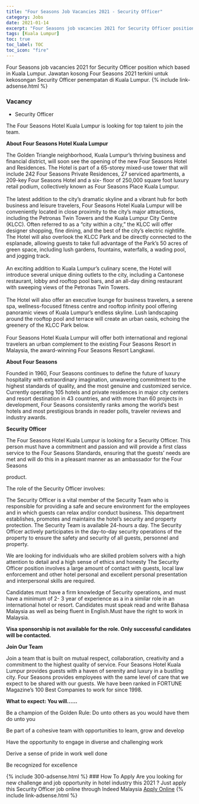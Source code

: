 ```yaml
---
title: "Four Seasons Job Vacancies 2021 - Security Officer" 
category: Jobs 
date: 2021-01-14 
excerpt: "Four Seasons job vacancies 2021 for Security Officer position which based in Kuala Lumpur. Jawatan kosong Four Seasons 2021 terkini untuk kekosongan Security Officer penempatan di Kuala Lumpur" 
tags: [Kuala Lumpur] 
toc: true 
toc_label: TOC 
toc_icon: "fire" 
--- 
```


Four Seasons job vacancies 2021 for Security Officer position which based in Kuala Lumpur. Jawatan kosong Four Seasons 2021 terkini untuk kekosongan Security Officer penempatan di Kuala Lumpur. 
{% include link-adsense.html %} 
### Vacancy 
- Security Officer 
<div><div><p>The Four Seasons Hotel Kuala Lumpur is looking for top talent to join the team.
</p><p></p><p><b>About Four Seasons Hotel Kuala Lumpur
</b></p><p></p><p>The Golden Triangle neighborhood, Kuala Lumpur&#8217;s thriving business and financial district, will soon see the opening of the new Four Seasons Hotel and Residences. The Hotel is part of a 65-storey mixed-use tower that will include 242 Four Seasons Private Residences, 27 serviced apartments, a 209-key Four Seasons Hotel and a six- floor of 250,000 square foot luxury retail podium, collectively known as Four Seasons Place Kuala Lumpur.
<br>
<br>
The latest addition to the city&#8217;s dramatic skyline and a vibrant hub for both business and leisure travelers, Four Seasons Hotel Kuala Lumpur will be conveniently located in close proximity to the city&#8217;s major attractions, including the Petronas Twin Towers and the Kuala Lumpur City Centre (KLCC). Often referred to as a &#8220;city within a city,&#8221; the KLCC will offer designer shopping, fine dining, and the best of the city&#8217;s electric nightlife. The Hotel will also overlook the KLCC Park and be directly connected to the esplanade, allowing guests to take full advantage of the Park&#8217;s 50 acres of green space, including lush gardens, fountains, waterfalls, a wading pool, and jogging track.
<br>
<br>
An exciting addition to Kuala Lumpur&#8217;s culinary scene, the Hotel will introduce several unique dining outlets to the city, including a Cantonese restaurant, lobby and rooftop pool bars, and an all-day dining restaurant with sweeping views of the Petronas Twin Towers.
<br>
<br>
The Hotel will also offer an executive lounge for business travelers, a serene spa, wellness-focused fitness centre and rooftop infinity pool offering panoramic views of Kuala Lumpur&#8217;s endless skyline. Lush landscaping around the rooftop pool and terrace will create an urban oasis, echoing the greenery of the KLCC Park below.
<br>
<br>
Four Seasons Hotel Kuala Lumpur will offer both international and regional travelers an urban complement to the existing Four Seasons Resort in Malaysia, the award-winning Four Seasons Resort Langkawi.
</p><p></p><p><b>About Four Seasons
</b></p><p></p><p>Founded in 1960, Four Seasons continues to define the future of luxury hospitality with extraordinary imagination, unwavering commitment to the highest standards of quality, and the most genuine and customized service. Currently operating 105 hotels and private residences in major city centers and resort destination in 43 countries, and with more than 60 projects in development, Four Seasons consistently ranks among the world&#8217;s best hotels and most prestigious brands in reader polls, traveler reviews and industry awards.
</p><p></p><p><b>Security Officer
</b></p><p>The Four Seasons Hotel Kuala Lumpur is looking for a Security Officer. This person must have a commitment and passion and will provide a first class service to the Four Seasons Standards, ensuring that the guests&#8217; needs are met and will do this in a pleasant manner as an ambassador for the Four Seasons
</p><p>product.
</p><p></p><p>The role of the Security Officer involves:
</p><p></p><p>The Security Officer is a vital member of the Security Team who is responsible for providing a safe and secure environment for the employees and in which guests can relax and/or conduct business. This department establishes, promotes and maintains the hotel&#8217;s security and property protection. The Security Team is available 24-hours a day. The Security Officer actively participates in the day-to-day security operations of the property to ensure the safety and security of all guests, personnel and property.
</p><p></p><p>We are looking for individuals who are skilled problem solvers with a high attention to detail and a high sense of ethics and honesty The Security Officer position involves a large amount of contact with guests, local law enforcement and other hotel personal and excellent personal presentation and interpersonal skills are required.
</p><p></p><p>Candidates must have a firm knowledge of Security operations, and must have a minimum of 2- 3 year of experience as a in a similar role in an international hotel or resort. Candidates must speak read and write Bahasa Malaysia as well as being fluent in English.Must have the right to work in Malaysia.
</p><p></p><p><b>Visa sponsorship is not available for the role. Only successful candidates will be contacted.
</b></p><p></p><p><b>Join Our Team
</b></p><p>Join a team that is built on mutual respect, collaboration, creativity and a commitment to the highest quality of service. Four Seasons Hotel Kuala Lumpur provides guests with a haven of serenity and luxury in a bustling city. Four Seasons provides employees with the same level of care that we expect to be shared with our guests. We have been ranked in FORTUNE Magazine&#8217;s 100 Best Companies to work for since 1998.
</p><p></p><p><b>What to expect: You will&#8230;&#8230;
</b></p><p>Be a champion of the Golden Rule: Do unto others as you would have them do unto you
</p><p>Be part of a cohesive team with opportunities to learn, grow and develop
</p><p>Have the opportunity to engage in diverse and challenging work
</p><p>Derive a sense of pride in work well done
</p><p>Be recognized for excellence</p></div><p></p></div> 
{% include 300-adsense.html %} 
### How To Apply 
Are you looking for new challenge and job opportunity in hotel industry this 2021 ?
Just apply this Security Officer job online through Indeed Malaysia 
<a href="https://malaysia.indeed.com/viewjob?jk=ecf87abe883319c3" class="btn btn--info" target="_blank" rel="nofollow noopenner">Apply Online</a> 
{% include link-adsense.html %} 
